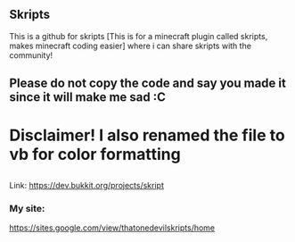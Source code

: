 ## Skripts
This is a github for skripts [This is for a minecraft plugin called skripts, makes minecraft coding easier] where i can share skripts with the community!

## Please do not copy the code and say you made it since it will make me sad :C

# Disclaimer! I also renamed the file to vb for color formatting

##
Link: https://dev.bukkit.org/projects/skript

### My site:
https://sites.google.com/view/thatonedevilskripts/home
